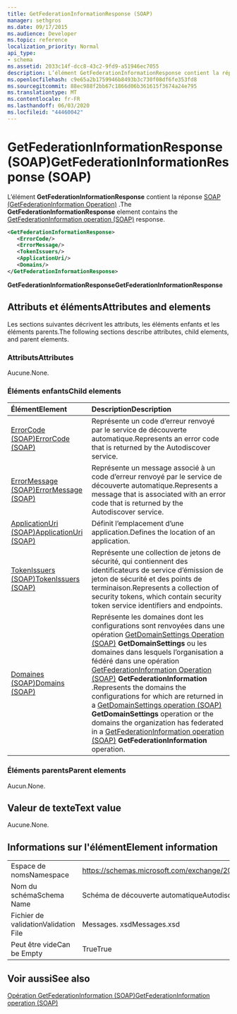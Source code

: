 ```yaml
---
title: GetFederationInformationResponse (SOAP)
manager: sethgros
ms.date: 09/17/2015
ms.audience: Developer
ms.topic: reference
localization_priority: Normal
api_type:
- schema
ms.assetid: 2033c14f-dcc8-43c2-9fd9-a51946ec7055
description: L’élément GetFederationInformationResponse contient la réponse SOAP (GetFederationInformation Operation).
ms.openlocfilehash: c9e65a2b1759946b8493b3c730f08df6fe353fd8
ms.sourcegitcommit: 88ec988f2bb67c1866d06b361615f3674a24e795
ms.translationtype: MT
ms.contentlocale: fr-FR
ms.lasthandoff: 06/03/2020
ms.locfileid: "44460042"
---
```

# <a name="getfederationinformationresponse-soap"></a><span data-ttu-id="f540f-103">GetFederationInformationResponse (SOAP)</span><span class="sxs-lookup"><span data-stu-id="f540f-103">GetFederationInformationResponse (SOAP)</span></span>

<span data-ttu-id="f540f-104">L’élément **GetFederationInformationResponse** contient la réponse [SOAP (GetFederationInformation Operation)](getfederationinformation-operation-soap.md) .</span><span class="sxs-lookup"><span data-stu-id="f540f-104">The **GetFederationInformationResponse** element contains the [GetFederationInformation operation (SOAP)](getfederationinformation-operation-soap.md) response.</span></span> 
  
```XML
<GetFederationInformationResponse>
   <ErrorCode/>
   <ErrorMessage/>
   <TokenIssuers/>
   <ApplicationUri/>
   <Domains/>
</GetFederationInformationResponse>
```

 <span data-ttu-id="f540f-105">**GetFederationInformationResponse**</span><span class="sxs-lookup"><span data-stu-id="f540f-105">**GetFederationInformationResponse**</span></span>
## <a name="attributes-and-elements"></a><span data-ttu-id="f540f-106">Attributs et éléments</span><span class="sxs-lookup"><span data-stu-id="f540f-106">Attributes and elements</span></span>

<span data-ttu-id="f540f-107">Les sections suivantes décrivent les attributs, les éléments enfants et les éléments parents.</span><span class="sxs-lookup"><span data-stu-id="f540f-107">The following sections describe attributes, child elements, and parent elements.</span></span>
  
### <a name="attributes"></a><span data-ttu-id="f540f-108">Attributs</span><span class="sxs-lookup"><span data-stu-id="f540f-108">Attributes</span></span>

<span data-ttu-id="f540f-109">Aucune.</span><span class="sxs-lookup"><span data-stu-id="f540f-109">None.</span></span>
  
### <a name="child-elements"></a><span data-ttu-id="f540f-110">Éléments enfants</span><span class="sxs-lookup"><span data-stu-id="f540f-110">Child elements</span></span>

|<span data-ttu-id="f540f-111">**Élément**</span><span class="sxs-lookup"><span data-stu-id="f540f-111">**Element**</span></span>|<span data-ttu-id="f540f-112">**Description**</span><span class="sxs-lookup"><span data-stu-id="f540f-112">**Description**</span></span>|
|:-----|:-----|
|[<span data-ttu-id="f540f-113">ErrorCode (SOAP)</span><span class="sxs-lookup"><span data-stu-id="f540f-113">ErrorCode (SOAP)</span></span>](errorcode-soap.md) <br/> |<span data-ttu-id="f540f-114">Représente un code d’erreur renvoyé par le service de découverte automatique.</span><span class="sxs-lookup"><span data-stu-id="f540f-114">Represents an error code that is returned by the Autodiscover service.</span></span>  <br/> |
|[<span data-ttu-id="f540f-115">ErrorMessage (SOAP)</span><span class="sxs-lookup"><span data-stu-id="f540f-115">ErrorMessage (SOAP)</span></span>](errormessage-soap.md) <br/> |<span data-ttu-id="f540f-116">Représente un message associé à un code d’erreur renvoyé par le service de découverte automatique.</span><span class="sxs-lookup"><span data-stu-id="f540f-116">Represents a message that is associated with an error code that is returned by the Autodiscover service.</span></span>  <br/> |
|[<span data-ttu-id="f540f-117">ApplicationUri (SOAP)</span><span class="sxs-lookup"><span data-stu-id="f540f-117">ApplicationUri (SOAP)</span></span>](applicationuri-soap.md) <br/> |<span data-ttu-id="f540f-118">Définit l’emplacement d’une application.</span><span class="sxs-lookup"><span data-stu-id="f540f-118">Defines the location of an application.</span></span>  <br/> |
|[<span data-ttu-id="f540f-119">TokenIssuers (SOAP)</span><span class="sxs-lookup"><span data-stu-id="f540f-119">TokenIssuers (SOAP)</span></span>](tokenissuers-soap.md) <br/> |<span data-ttu-id="f540f-120">Représente une collection de jetons de sécurité, qui contiennent des identificateurs de service d’émission de jeton de sécurité et des points de terminaison.</span><span class="sxs-lookup"><span data-stu-id="f540f-120">Represents a collection of security tokens, which contain security token service identifiers and endpoints.</span></span>  <br/> |
|[<span data-ttu-id="f540f-121">Domaines (SOAP)</span><span class="sxs-lookup"><span data-stu-id="f540f-121">Domains (SOAP)</span></span>](domains-soap.md) <br/> |<span data-ttu-id="f540f-122">Représente les domaines dont les configurations sont renvoyées dans une opération [GetDomainSettings Operation (SOAP)](getdomainsettings-operation-soap.md) **GetDomainSettings** ou les domaines dans lesquels l’organisation a fédéré dans une opération [GetFederationInformation Operation (SOAP)](getfederationinformation-operation-soap.md) **GetFederationInformation** .</span><span class="sxs-lookup"><span data-stu-id="f540f-122">Represents the domains the configurations for which are returned in a [GetDomainSettings operation (SOAP)](getdomainsettings-operation-soap.md) **GetDomainSettings** operation or the domains the organization has federated in a [GetFederationInformation operation (SOAP)](getfederationinformation-operation-soap.md) **GetFederationInformation** operation.</span></span>  <br/> |
   
### <a name="parent-elements"></a><span data-ttu-id="f540f-123">Éléments parents</span><span class="sxs-lookup"><span data-stu-id="f540f-123">Parent elements</span></span>

<span data-ttu-id="f540f-124">Aucun.</span><span class="sxs-lookup"><span data-stu-id="f540f-124">None.</span></span>
  
## <a name="text-value"></a><span data-ttu-id="f540f-125">Valeur de texte</span><span class="sxs-lookup"><span data-stu-id="f540f-125">Text value</span></span>

<span data-ttu-id="f540f-126">Aucune.</span><span class="sxs-lookup"><span data-stu-id="f540f-126">None.</span></span>
  
## <a name="element-information"></a><span data-ttu-id="f540f-127">Informations sur l'élément</span><span class="sxs-lookup"><span data-stu-id="f540f-127">Element information</span></span>

|||
|:-----|:-----|
|<span data-ttu-id="f540f-128">Espace de noms</span><span class="sxs-lookup"><span data-stu-id="f540f-128">Namespace</span></span>  <br/> |https://schemas.microsoft.com/exchange/2010/Autodiscover  <br/> |
|<span data-ttu-id="f540f-129">Nom du schéma</span><span class="sxs-lookup"><span data-stu-id="f540f-129">Schema Name</span></span>  <br/> |<span data-ttu-id="f540f-130">Schéma de découverte automatique</span><span class="sxs-lookup"><span data-stu-id="f540f-130">Autodiscover schema</span></span>  <br/> |
|<span data-ttu-id="f540f-131">Fichier de validation</span><span class="sxs-lookup"><span data-stu-id="f540f-131">Validation File</span></span>  <br/> |<span data-ttu-id="f540f-132">Messages. xsd</span><span class="sxs-lookup"><span data-stu-id="f540f-132">Messages.xsd</span></span>  <br/> |
|<span data-ttu-id="f540f-133">Peut être vide</span><span class="sxs-lookup"><span data-stu-id="f540f-133">Can be Empty</span></span>  <br/> |<span data-ttu-id="f540f-134">True</span><span class="sxs-lookup"><span data-stu-id="f540f-134">True</span></span>  <br/> |
   
## <a name="see-also"></a><span data-ttu-id="f540f-135">Voir aussi</span><span class="sxs-lookup"><span data-stu-id="f540f-135">See also</span></span>



[<span data-ttu-id="f540f-136">Opération GetFederationInformation (SOAP)</span><span class="sxs-lookup"><span data-stu-id="f540f-136">GetFederationInformation operation (SOAP)</span></span>](getfederationinformation-operation-soap.md)

